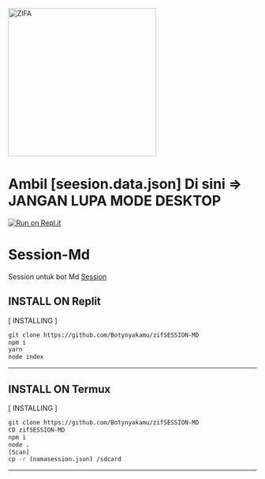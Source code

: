 <div align="alight">
<img src="https://telegra.ph/file/8654aec07b833ba2a81bc.jpg" alt="ZIFA" width="300" />

# Ambil [seesion.data.json] Di sini => JANGAN LUPA MODE DESKTOP

[![Run on Repl.it](https://repl.it/badge/github/quiec/whatsAlfa)](https://replit.com/@MNasir3/zifSESSION-MD)

# Session-Md
Session untuk bot Md 
[Session](https://replit.com/@MNasir3/zifSESSION-MD)

  

## INSTALL ON Replit
[ INSTALLING ]

```bash
git clone https://github.com/Botynyakamu/zifSESSION-MD
npm i
yarn
node index
```
---------
## INSTALL ON Termux
[ INSTALLING ]

```bash
git clone https://github.com/Botynyakamu/zifSESSION-MD
CD zifSESSION-MD
npm i
node .
[Scan]
cp -r (namasession.json) /sdcard
```
---------
